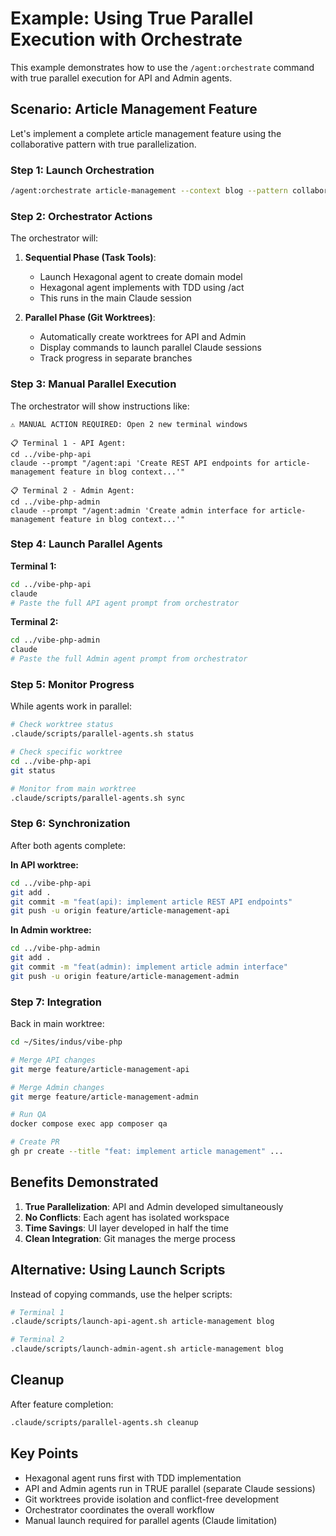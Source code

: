 # Example: Using True Parallel Execution with Orchestrate

This example demonstrates how to use the `/agent:orchestrate` command with true parallel execution for API and Admin agents.

## Scenario: Article Management Feature

Let's implement a complete article management feature using the collaborative pattern with true parallelization.

### Step 1: Launch Orchestration

```bash
/agent:orchestrate article-management --context blog --pattern collaborative
```

### Step 2: Orchestrator Actions

The orchestrator will:

1. **Sequential Phase (Task Tools)**:
   - Launch Hexagonal agent to create domain model
   - Hexagonal agent implements with TDD using /act
   - This runs in the main Claude session

2. **Parallel Phase (Git Worktrees)**:
   - Automatically create worktrees for API and Admin
   - Display commands to launch parallel Claude sessions
   - Track progress in separate branches

### Step 3: Manual Parallel Execution

The orchestrator will show instructions like:

```
⚠️ MANUAL ACTION REQUIRED: Open 2 new terminal windows

📋 Terminal 1 - API Agent:
cd ../vibe-php-api
claude --prompt "/agent:api 'Create REST API endpoints for article-management feature in blog context...'"

📋 Terminal 2 - Admin Agent:
cd ../vibe-php-admin
claude --prompt "/agent:admin 'Create admin interface for article-management feature in blog context...'"
```

### Step 4: Launch Parallel Agents

**Terminal 1:**
```bash
cd ../vibe-php-api
claude
# Paste the full API agent prompt from orchestrator
```

**Terminal 2:**
```bash
cd ../vibe-php-admin
claude
# Paste the full Admin agent prompt from orchestrator
```

### Step 5: Monitor Progress

While agents work in parallel:

```bash
# Check worktree status
.claude/scripts/parallel-agents.sh status

# Check specific worktree
cd ../vibe-php-api
git status

# Monitor from main worktree
.claude/scripts/parallel-agents.sh sync
```

### Step 6: Synchronization

After both agents complete:

**In API worktree:**
```bash
cd ../vibe-php-api
git add .
git commit -m "feat(api): implement article REST API endpoints"
git push -u origin feature/article-management-api
```

**In Admin worktree:**
```bash
cd ../vibe-php-admin
git add .
git commit -m "feat(admin): implement article admin interface"
git push -u origin feature/article-management-admin
```

### Step 7: Integration

Back in main worktree:

```bash
cd ~/Sites/indus/vibe-php

# Merge API changes
git merge feature/article-management-api

# Merge Admin changes
git merge feature/article-management-admin

# Run QA
docker compose exec app composer qa

# Create PR
gh pr create --title "feat: implement article management" ...
```

## Benefits Demonstrated

1. **True Parallelization**: API and Admin developed simultaneously
2. **No Conflicts**: Each agent has isolated workspace
3. **Time Savings**: UI layer developed in half the time
4. **Clean Integration**: Git manages the merge process

## Alternative: Using Launch Scripts

Instead of copying commands, use the helper scripts:

```bash
# Terminal 1
.claude/scripts/launch-api-agent.sh article-management blog

# Terminal 2
.claude/scripts/launch-admin-agent.sh article-management blog
```

## Cleanup

After feature completion:

```bash
.claude/scripts/parallel-agents.sh cleanup
```

## Key Points

- Hexagonal agent runs first with TDD implementation
- API and Admin agents run in TRUE parallel (separate Claude sessions)
- Git worktrees provide isolation and conflict-free development
- Orchestrator coordinates the overall workflow
- Manual launch required for parallel agents (Claude limitation)